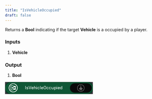 ```yaml
---
title: "IsVehicleOccupied"
draft: false
---
```

Returns a **Bool** indicating if the target **Vehicle** is a occupied by a player.
### Inputs
1. **Vehicle**
### Output
1. **Bool**

![IsVehicleOccupied](https://raw.githubusercontent.com/battlefield-portal-community/Image-CDN/main/portal_blocks/IsVehicleOccupied.png)